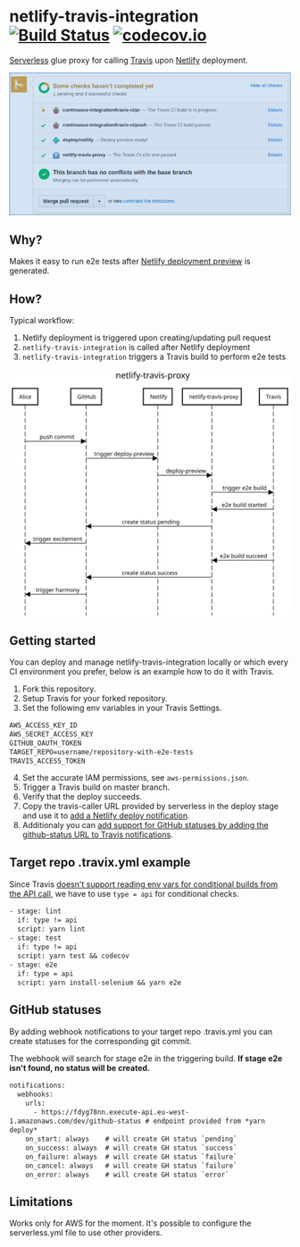 # netlify-travis-integration [![Build Status](https://travis-ci.org/kontrollanten/netlify-travis-integration.svg?branch=master)](https://travis-ci.org/kontrollanten/netlify-travis-integration) [![codecov.io](https://img.shields.io/codecov/c/github/kontrollanten/netlify-travis-integration.svg?branch=master&style=flat-square)](https://codecov.io/github/kontrollanten/netlify-travis-integration?branch=master)

[Serverless](https://serverless.com) glue proxy for calling [Travis](https://travis-ci.org) upon [Netlify](https://netlify.com) deployment.

![netlify-travis-integration screenshot](./screenshot-status.png "netlify-travis-integration screenshot")

## Why?
Makes it easy to run e2e tests after [Netlify deployment preview](https://www.netlify.com/blog/2016/07/20/introducing-deploy-previews-in-netlify/) is generated.

## How?
Typical workflow:
1. Netlify deployment is triggered upon creating/updating pull request
2. `netlify-travis-integration` is called after Netlify deployment
3. `netlify-travis-integration` triggers a Travis build to perform e2e tests

![netlify-travis-proxy sequence diagram](./netlify-travis-proxy.svg "netlify-travis-proxy sequence diagram")

## Getting started
You can deploy and manage netlify-travis-integration locally or which every CI environment you prefer, below is an example how to do it with Travis.

1. Fork this repository.
2. Setup Travis for your forked repository.
3. Set the following env variables in your Travis Settings.
```
AWS_ACCESS_KEY_ID
AWS_SECRET_ACCESS_KEY
GITHUB_OAUTH_TOKEN
TARGET_REPO=username/repository-with-e2e-tests
TRAVIS_ACCESS_TOKEN
```
4. Set the accurate IAM permissions, see `aws-permissions.json`.
5. Trigger a Travis build on master branch.
6. Verify that the deploy succeeds.
7. Copy the travis-caller URL provided by serverless in the deploy stage and use it to [add a Netlify deploy notification](https://www.netlify.com/docs/webhooks/#outgoing-webhooks-and-notifications).
8. Additionaly you can [add support for GitHub statuses by adding the github-status URL to Travis notifications](#github-statuses).

## Target repo .travix.yml example
Since Travis [doesn't support reading env vars for conditional builds from the API call](https://docs.travis-ci.com/user/conditional-builds-stages-jobs#Specifying-conditions), we have to use `type = api` for conditional checks.

```
- stage: lint
  if: type != api
  script: yarn lint
- stage: test
  if: type != api
  script: yarn test && codecov
- stage: e2e
  if: type = api
  script: yarn install-selenium && yarn e2e
```

## GitHub statuses
By adding webhook notifications to your target repo .travis.yml you can create statuses for the corresponding git commit.

The webhook will search for stage e2e in the triggering build. **If stage e2e isn't found, no status will be created.**

```
notifications:
  webhooks:
    urls:
      - https://fdyg78nn.execute-api.eu-west-1.amazonaws.com/dev/github-status # endpoint provided from *yarn deploy*
    on_start: always    # will create GH status `pending`
    on_success: always  # will create GH status `success`
    on_failure: always  # will create GH status `failure`
    on_cancel: always   # will create GH status `failure`
    on_error: always    # will create GH status `error`
```

## Limitations
Works only for AWS for the moment. It's possible to configure the serverless.yml file to use other providers.
